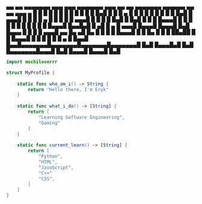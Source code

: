  ▄▄   ▄▄ ▄▄▄▄▄▄▄ ▄▄▄     ▄▄▄     ▄▄▄▄▄▄▄         ▄▄▄ ▄▄   ▄▄    ▄▄▄▄▄▄▄ ▄▄▄▄▄▄   ▄▄   ▄▄ ▄▄▄   ▄ 
█  █ █  █       █   █   █   █   █       █       █   █  █▄█  █  █       █   ▄  █ █  █ █  █   █ █ █
█  █▄█  █    ▄▄▄█   █   █   █   █   ▄   █       █   █       █  █    ▄▄▄█  █ █ █ █  █▄█  █   █▄█ █
█       █   █▄▄▄█   █   █   █   █  █ █  █       █   █       █  █   █▄▄▄█   █▄▄█▄█       █      ▄█
█   ▄   █    ▄▄▄█   █▄▄▄█   █▄▄▄█  █▄█  █▄▄▄    █   █       █  █    ▄▄▄█    ▄▄  █▄     ▄█     █▄ 
█  █ █  █   █▄▄▄█       █       █       █▄  █   █   █ ██▄██ █  █   █▄▄▄█   █  █ █ █   █ █    ▄  █
█▄▄█ █▄▄█▄▄▄▄▄▄▄█▄▄▄▄▄▄▄█▄▄▄▄▄▄▄█▄▄▄▄▄▄▄█ █▄█   █▄▄▄█▄█   █▄█  █▄▄▄▄▄▄▄█▄▄▄█  █▄█ █▄▄▄█ █▄▄▄█ █▄█
```Swift
import mochiloverrr

struct MyProfile {
    
    static func who_am_i() -> String {
        return "Hello there, I'm Eryk"
    }
    
    static func what_i_do() -> [String] {
        return [
            "Learning Software Engineering",
            "Gaming"
        ]
    }
    
    static func current_learn() -> [String] {
        return [
            "Python",
            "HTML",
            "JavaScript",
            "C++"
            "CSS",
        ]
    }  
}
```
